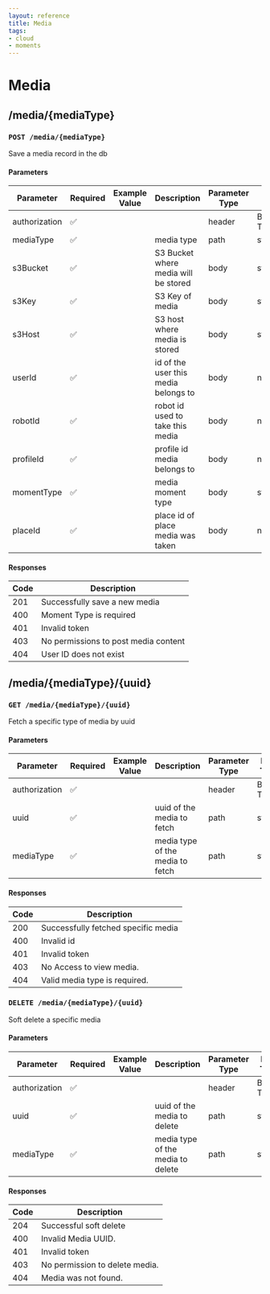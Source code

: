 ```yaml
---
layout: reference
title: Media
tags:
- cloud
- moments
---
```


# Media
## /media/{mediaType}
### `POST /media/{mediaType}`
Save a media record in the db

#### Parameters

Parameter | Required | Example Value | Description | Parameter Type | Data Type | Schema
------------ | ------------ | ------------ | ------------ | ------------ | ------------ | ------------
authorization | ✅  |  |  | header | Bearer Token |
mediaType | ✅  |  | media type | path | string |
s3Bucket | ✅ |  | S3 Bucket where media will be stored | body | string |
s3Key | ✅ |  | S3 Key of media | body | string |
s3Host | ✅ |  | S3 host where media is stored | body | string | { enum: s3-us-west-2.amazonaws.com }
userId | ✅ |  | id of the user this media belongs to | body | number |
robotId | ✅ |  | robot id used to take this media | body | number |
profileId | ✅ |  | profile id media belongs to | body | number |
momentType | ✅ |  | media moment type | body | string |
placeId | ✅ |  | place id of place media was taken | body | number |

#### Responses

Code | Description
------------ | ------------
201 | Successfully save a new media
400 | Moment Type is required
401 | Invalid token
403 | No permissions to post media content
404 | User ID does not exist



## /media/{mediaType}/{uuid}
### `GET /media/{mediaType}/{uuid}`
Fetch a specific type of media by uuid

#### Parameters

Parameter | Required | Example Value | Description | Parameter Type | Data Type | Schema
------------ | ------------ | ------------ | ------------ | ------------ | ------------ | ------------
authorization | ✅  |  |  | header | Bearer Token |
uuid | ✅  |  | uuid of the media to fetch | path | string |
mediaType | ✅  |  | media type of the media to fetch | path | string |

#### Responses

Code | Description
------------ | ------------
200 | Successfully fetched specific media
400 | Invalid id
401 | Invalid token
403 | No Access to view media.
404 | Valid media type is required.



### `DELETE /media/{mediaType}/{uuid}`
Soft delete a specific media

#### Parameters

Parameter | Required | Example Value | Description | Parameter Type | Data Type | Schema
------------ | ------------ | ------------ | ------------ | ------------ | ------------ | ------------
authorization | ✅  |  |  | header | Bearer Token |
uuid | ✅  |  | uuid of the media to delete | path | string |
mediaType | ✅  |  | media type of the media to delete | path | string |

#### Responses

Code | Description
------------ | ------------
204 | Successful soft delete
400 | Invalid Media UUID.
401 | Invalid token
403 | No permission to delete media.
404 | Media was not found.
